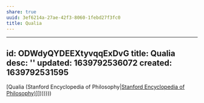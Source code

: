 ```yaml
---
share: true
uuid: 3ef6214a-27ae-42f3-8060-1febd27f3fc0
title: Qualia
---
```

---
id: ODWdyQYDEEXtyvqqExDvG
title: Qualia
desc: ''
updated: 1639792536072
created: 1639792531595
---

[Qualia (Stanford Encyclopedia of Philosophy|[Stanford Encyclopedia of Philosophy)](/undefined)]]))))))